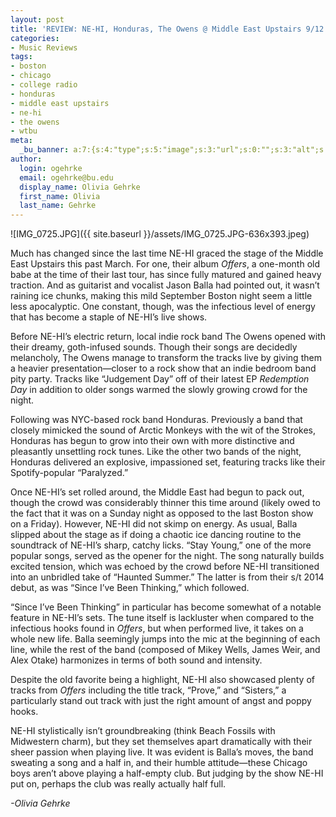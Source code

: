 ```yaml
---
layout: post
title: 'REVIEW: NE-HI, Honduras, The Owens @ Middle East Upstairs 9/12'
categories:
- Music Reviews
tags:
- boston
- chicago
- college radio
- honduras
- middle east upstairs
- ne-hi
- the owens
- wtbu
meta:
  _bu_banner: a:7:{s:4:"type";s:5:"image";s:3:"url";s:0:"";s:3:"alt";s:0:"";s:7:"post_id";s:0:"";s:4:"html";s:0:"";s:8:"position";s:12:"contentWidth";s:7:"caption";s:0:"";}
author:
  login: ogehrke
  email: ogehrke@bu.edu
  display_name: Olivia Gehrke
  first_name: Olivia
  last_name: Gehrke
---
```

![IMG_0725.JPG]({{ site.baseurl }}/assets/IMG_0725.JPG-636x393.jpeg)

Much has changed since the last time NE-HI graced the stage of the Middle East Upstairs this past March. For one, their album _Offers_, a one-month old babe at the time of their last tour, has since fully matured and gained heavy traction. And as guitarist and vocalist Jason Balla had pointed out, it wasn’t raining ice chunks, making this mild September Boston night seem a little less apocalyptic. One constant, though, was the infectious level of energy that has become a staple of NE-HI’s live shows.

Before NE-HI’s electric return, local indie rock band The Owens opened with their dreamy, goth-infused sounds. Though their songs are decidedly melancholy, The Owens manage to transform the tracks live by giving them a heavier presentation—closer to a rock show that an indie bedroom band pity party. Tracks like “Judgement Day” off of their latest EP _Redemption Day_ in addition to older songs warmed the slowly growing crowd for the night.

Following was NYC-based rock band Honduras. Previously a band that closely mimicked the sound of Arctic Monkeys with the wit of the Strokes, Honduras has begun to grow into their own with more distinctive and pleasantly unsettling rock tunes. Like the other two bands of the night, Honduras delivered an explosive, impassioned set, featuring tracks like their Spotify-popular “Paralyzed.”

Once NE-HI’s set rolled around, the Middle East had begun to pack out, though the crowd was considerably thinner this time around (likely owed to the fact that it was on a Sunday night as opposed to the last Boston show on a Friday). However, NE-HI did not skimp on energy. As usual, Balla slipped about the stage as if doing a chaotic ice dancing routine to the soundtrack of NE-HI’s sharp, catchy licks. “Stay Young,” one of the more popular songs, served as the opener for the night. The song naturally builds excited tension, which was echoed by the crowd before NE-HI transitioned into an unbridled take of “Haunted Summer.” The latter is from their s/t 2014 debut, as was “Since I’ve Been Thinking,” which followed.

“Since I’ve Been Thinking” in particular has become somewhat of a notable feature in NE-HI’s sets. The tune itself is lackluster when compared to the infectious hooks found in _Offers_, but when performed live, it takes on a whole new life. Balla seemingly jumps into the mic at the beginning of each line, while the rest of the band (composed of Mikey Wells, James Weir, and Alex Otake) harmonizes in terms of both sound and intensity.

Despite the old favorite being a highlight, NE-HI also showcased plenty of tracks from _Offers_ including the title track, “Prove,” and “Sisters,” a particularly stand out track with just the right amount of angst and poppy hooks.

NE-HI stylistically isn’t groundbreaking (think Beach Fossils with Midwestern charm), but they set themselves apart dramatically with their sheer passion when playing live. It was evident is Balla’s moves, the band sweating a song and a half in, and their humble attitude—these Chicago boys aren’t above playing a half-empty club. But judging by the show NE-HI put on, perhaps the club was really actually half full.

_\-Olivia Gehrke_